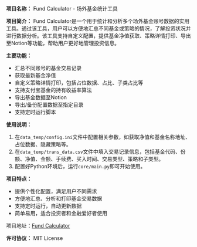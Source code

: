 **项目名称：** Fund Calculator - 场外基金统计工具

**项目简介：** 
Fund Calculator是一个用于统计和分析多个场外基金账号数据的实用工具。通过该工具，用户可以方便地汇总不同基金或策略的情况，了解投资状况并进行数据分析。该工具支持自定义配置，提供基金净值获取、策略详情打印、导出至Notion等功能，帮助用户更好地管理投资信息。

**主要功能：**
- 汇总不同账号的基金交易记录
- 获取最新基金净值
- 自定义策略详情打印，包括占位数据、占比、子类占比等
- 支持支付宝基金的持有收益率算法
- 导出基金数据至Notion
- 导出/备份配置数据至指定目录
- 支持定时运行脚本

**使用说明：**
1. 在`data_temp/config.ini`文件中配置相关参数，如获取净值和基金名称地址、占位数据、隐藏策略等。
2. 在`data_temp/trans_data.csv`文件中填入交易记录信息，包括基金代码、份额、净值、金额、手续费、买入时间、交易类型、策略和子类型。
3. 配置好Python环境后，运行`core/main.py`即可开始使用。

**项目特点：**
- 提供个性化配置，满足用户不同需求
- 方便地汇总、分析和打印基金交易数据
- 支持定时运行，自动更新数据
- 简单易用，适合投资者和金融爱好者使用

项目地址：[Fund Calculator](https://github.com/ryu-dayo/fund_calculator)

**许可协议：** MIT License